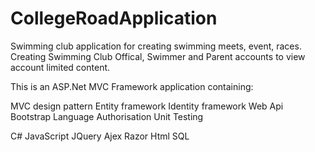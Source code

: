 # CollegeRoadApplication

Swimming club application for creating swimming meets, event, races. Creating Swimming Club Offical, Swimmer and Parent accounts to view account limited content. 

This is an ASP.Net MVC Framework application containing:

MVC design pattern
Entity framework
Identity framework
Web Api
Bootstrap
Language
Authorisation 
Unit Testing

C#
JavaScript
JQuery
Ajex
Razor
Html
SQL

